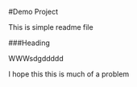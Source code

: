 
#Demo Project

This is simple readme file

###Heading

WWWsdgddddd

I hope this this is much of a problem
